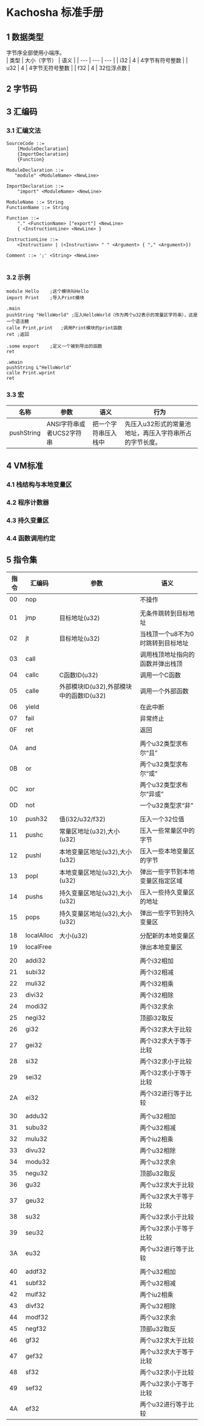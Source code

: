 # Kachosha 标准手册

## 1 数据类型

字节序全部使用小端序。   
| 类型 | 大小（字节） | 语义 |
| --- | --- | --- |
| i32 | 4 | 4字节有符号整数 |
| u32 | 4 | 4字节无符号整数 |
| f32 | 4 | 32位浮点数  |

## 2 字节码

## 3 汇编码

### 3.1 汇编文法
```bnf
SourceCode ::= 
    [ModuleDeclaration]
    {ImportDeclaration}
    {Function}
    
ModuleDeclaration ::=
   "module" <ModuleName> <NewLine>

ImportDeclaration ::=
    "import" <ModuleName> <NewLine>
    
ModuleName ::= String
FunctionName ::= String

Function ::= 
    "." <FunctionName> ["export"] <NewLine>
    { <InstructionLine> <NewLine> }
    
InstructionLine ::=
	<Instruction> | (<Instruction> " " <Argument> { "," <Argument>})
    
Comment ::= ';' <String> <NewLine>
    
```

### 3.2 示例
```
module Hello	;这个模块叫Hello
import Print	;导入Print模块

.main
pushString "HelloWorld"	;压入HelloWorld（作为两个u32表示的常量区字符串），这是一个语法糖
calle Print,print	;调用Print模块的print函数
ret	;返回

.some export	;定义一个被到导出的函数
ret

.wmain
pushString L"HelloWorld"
calle Print.wprint
ret
```

### 3.3 宏

| 名称 | 参数 | 语义 | 行为 |
| --- | --- | --- | --- | 
| pushString | ANSI字符串或者UCS2字符串 | 把一个字符串压入栈中 | 先压入u32形式的常量池地址，再压入字符串所占的字节长度。 |

## 4 VM标准
### 4.1 栈结构与本地变量区
### 4.2 程序计数器
### 4.3 持久变量区
### 4.4 函数调用约定

## 5 指令集

| 指令 | 汇编码 | 参数 | 语义 |
| --- | --- | --- | --- |
| 00 | nop | | 不操作 |
| | | |
| 01 | jmp | 目标地址(u32) | 无条件跳转到目标地址 |
| 02 | jt | 目标地址(u32) | 当栈顶一个u8不为0时跳转到目标地址 |
| 03 | call | | 调用栈顶地址指向的函数并弹出栈顶 |
| 04 | callc | C函数ID(u32) | 调用一个C函数 |
| 05 | calle | 外部模块ID(u32),外部模块中的函数ID(u32) | 调用一个外部函数 |
| 06 | yield | | 在此中断 |
| 07 | fail | | 异常终止 |
| 0F | ret | | 返回 |
| | | |
| 0A | and | | 两个u32类型求布尔“且”|
| 0B | or | | 两个u32类型求布尔“或”|
| 0C | xor | | 两个u32类型求布尔“异或”|
| 0D | not | | 一个u32类型求“非”|
| | | |
| 10 | push32 | 值(i32/u32/f32) | 压入一个32位值 |
| 11 | pushc | 常量区地址(u32),大小(u32) | 压入一些常量区中的字节 |
| 12 | pushl | 本地变量区地址(u32),大小(u32) | 压入一些本地变量区的字节 |
| 13 | popl | 本地变量区地址(u32),大小(u32) | 弹出一些字节到本地变量区指定区域 |
| 14 | pushs | 持久变量区地址(u32),大小(u32) | 压入一些持久变量区的地址 |
| 15 | pops | 持久变量区地址(u32),大小(u32) | 弹出一些字节到持久变量区 |
| | | |
| 18 | localAlloc | 大小(u32) | 分配新的本地变量区 |
| 19 | localFree | | 弹出本地变量区 |
| | | |
| 20 | addi32 | | 两个i32相加 |
| 21 | subi32 | | 两个i32相减 |
| 22 | muli32 | | 两个i32相乘 |
| 23 | divi32 | | 两个i32相除 |
| 24 | modi32 | | 两个i32求余 |
| 25 | negi32 | | 顶部i32取反 |
| 26 | gi32 | | 两个i32求大于比较 |
| 27 | gei32 | | 两个i32求大于等于比较 |
| 28 | si32 | | 两个i32求小于比较 |
| 29 | sei32 | | 两个i32求小于等于比较 |
| 2A | ei32 | | 两个i32进行等于比较 |
| | | |
| 30 | addu32 | | 两个u32相加 |
| 31 | subu32 | | 两个u32相减 |
| 32 | mulu32 | | 两个iu2相乘 |
| 33 | divu32 | | 两个u32相除 |
| 34 | modu32 | | 两个u32求余 |
| 35 | negu32 | | 顶部u32取反 |
| 36 | gu32 | | 两个u32求大于比较 |
| 37 | geu32 | | 两个u32求大于等于比较 |
| 38 | su32 | | 两个u32求小于比较 |
| 39 | seu32 | | 两个u32求小于等于比较 |
| 3A | eu32 | | 两个u32进行等于比较 |
| | | |
| 40 | addf32 | | 两个u32相加 |
| 41 | subf32 | | 两个u32相减 |
| 42 | mulf32 | | 两个iu2相乘 |
| 43 | divf32 | | 两个u32相除 |
| 44 | modf32 | | 两个u32求余 |
| 45 | negf32 | | 顶部u32取反 |
| 46 | gf32 | | 两个u32求大于比较 |
| 47 | gef32 | | 两个u32求大于等于比较 |
| 48 | sf32 | | 两个u32求小于比较 |
| 49 | sef32 | | 两个u32求小于等于比较 |
| 4A | ef32 | | 两个u32进行等于比较 |



